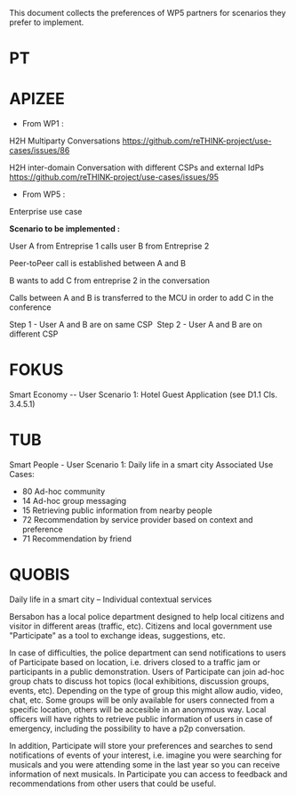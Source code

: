 This document collects the preferences of WP5 partners for scenarios they prefer to implement.

# PT

# APIZEE

- From WP1 :

H2H Multiparty Conversations
https://github.com/reTHINK-project/use-cases/issues/86

H2H inter-domain Conversation with different CSPs and external IdPs
https://github.com/reTHINK-project/use-cases/issues/95

- From WP5 : 

Enterprise use case

**Scenario to be implemented :**

User A from Entreprise 1 calls user B from Entreprise 2

Peer-toPeer call is established between A and B

B wants to add C from entreprise 2 in the conversation

Calls between A and B is transferred to the MCU in order to add C in the conference

Step 1 - User A and B are on same CSP 
Step 2 - User A and B are on different CSP


# FOKUS
Smart Economy -- User Scenario 1: Hotel Guest Application (see D1.1 Cls. 3.4.5.1)

# TUB
Smart People - User Scenario 1: Daily life in a smart city
Associated Use Cases:
- 80 Ad-hoc community
- 14 Ad-hoc group messaging
- 15 Retrieving public information from nearby people
- 72 Recommendation by service provider based on context and preference
- 71 Recommendation by friend

# QUOBIS
Daily life in a smart city – Individual contextual services

Bersabon has a local police department designed to help local citizens and visitor in different areas (traffic, etc). Citizens and local government use "Participate" as a tool to exchange ideas, suggestions, etc. 

In case of difficulties, the police department can send notifications to users of Participate based on location, i.e. drivers closed to a traffic jam or participants in a public demonstration. Users of Participate can join ad-hoc group chats to discuss hot topics (local exhibitions, discussion groups, events, etc). Depending on the type of group this might allow audio, video, chat, etc. Some groups will be only available for users connected from a specific location, others will be accesible in an anonymous way. Local officers will have rights to retrieve public information of users in case of emergency, including the possibility to have a p2p conversation. 

In addition, Participate will store your preferences and searches to send notifications of events of your interest, i.e. imagine you were searching for musicals and you were attending some in the last year so you can receive information of next musicals. In Participate you can access to feedback and recommendations from other users that could be useful. 
